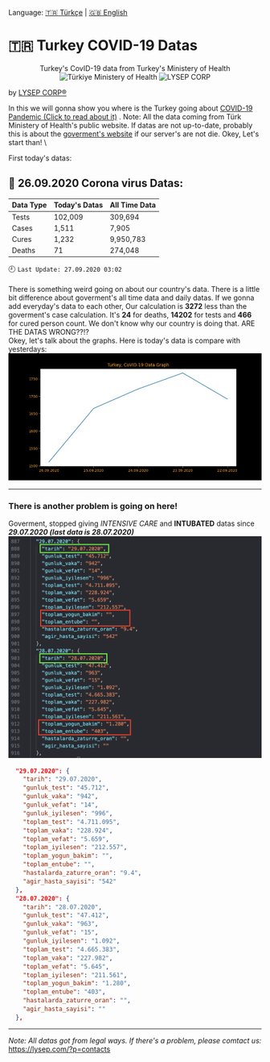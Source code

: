 Language:  [:tr: Türkçe](https://github.com/lysep-corp/COVID-19/blob/master/README_TR.md) | [:uk: English](https://github.com/lysep-corp/COVID-19/blob/master/README.md)
# :tr: **Turkey COVID-19 Datas** 
<p align="center">
Turkey's CovID-19 data from Turkey's Ministery of Health  <br>
  <img src="https://dosyamerkez.saglik.gov.tr/2020webfiles/assets/images/logo.svg" width="100" title="Türkiye Ministery of Health">   <img src="https://avatars1.githubusercontent.com/u/49002083?s=100" width="100" title="LYSEP CORP">
</p>

by [LYSEP CORP:registered:](https://lysep.com)

In this we will gonna show you where is the Turkey going about [COVID-19 Pandemic (Click to read about it)](https://g.co/kgs/EJjcys) .
Note: All the data coming from Türk Ministery of Health's public website. If datas are not up-to-date, probably this is about the [goverment's website](https://covid19.saglik.gov.tr) if our server's are not die. Okey, Let's start than! \

First today's datas:
## :calendar: 26.09.2020 Corona virus Datas:
| Data Type         | Today's Datas      | All Time Data      |
| :---              |    :----           |     :---           |
| Tests             | 102,009    | 309,694    |
| Cases             | 1,511   | 7,905   |
| Cures             | 1,232    | 9,950,783    |
| Deaths            | 71| 274,048|

:clock9: `Last Update: 27.09.2020 03:02`
\
\
There is something weird going on about our country's data. There is a little bit difference about goverment's all time data and daily datas. If we gonna add everyday's data to each other, Our calculation is **3272** less than the goverment's case calculation. It's **24** for deaths, **14202** for tests and **466** for cured person count. We don't know why our country is doing that. ARE THE DATAS WRONG??!?\
Okey, let's talk about the graphs. Here is today's data is compare with yesterdays:\
![YESTERDAY_COMP_TODAY_EN](https://github.com/lysep-corp/COVID-19/blob/master/Graphs/YESTERDAY_COMP_TODAY_EN.jpeg?raw=true)

---
### There is another problem is going on here!
Goverment, stopped giving _INTENSIVE CARE_ and __INTUBATED__ datas since  **_29.07.2020 (last data is 28.07.2020)_**\
![STOPPED_DATA](https://github.com/lysep-corp/COVID-19/blob/master/Images/StoppedData.png?raw=true)


```json
  "29.07.2020": {
    "tarih": "29.07.2020",
    "gunluk_test": "45.712",
    "gunluk_vaka": "942",
    "gunluk_vefat": "14",
    "gunluk_iyilesen": "996",
    "toplam_test": "4.711.095",
    "toplam_vaka": "228.924",
    "toplam_vefat": "5.659",
    "toplam_iyilesen": "212.557",
    "toplam_yogun_bakim": "",
    "toplam_entube": "",
    "hastalarda_zaturre_oran": "9.4",
    "agir_hasta_sayisi": "542"
  },
  "28.07.2020": {
    "tarih": "28.07.2020",
    "gunluk_test": "47.412",
    "gunluk_vaka": "963",
    "gunluk_vefat": "15",
    "gunluk_iyilesen": "1.092",
    "toplam_test": "4.665.383",
    "toplam_vaka": "227.982",
    "toplam_vefat": "5.645",
    "toplam_iyilesen": "211.561",
    "toplam_yogun_bakim": "1.280",
    "toplam_entube": "403",
    "hastalarda_zaturre_oran": "",
    "agir_hasta_sayisi": ""
  },
```
---

_Note: All datas got from legal ways. If there's a problem, please comtact us:_ \
https://lysep.com/?p=contacts